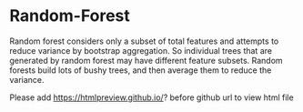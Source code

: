 # Random-Forest
Random forest considers only a subset of total features and attempts to reduce variance by bootstrap aggregation. So individual trees that are generated by random forest may have different feature subsets. Random forests build lots of bushy trees, and then average them to reduce the variance.


Please add https://htmlpreview.github.io/? before github url to view html file
